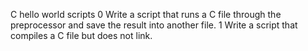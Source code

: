 C hello world scripts
0 Write a script that runs a C file through the preprocessor and save the result into another file.
1 Write a script that compiles a C file but does not link.
